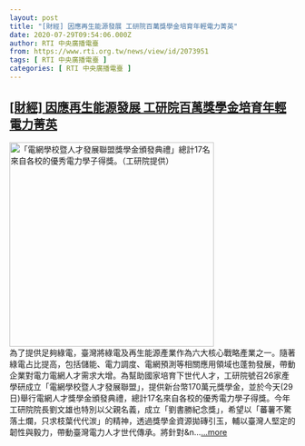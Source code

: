 ```yaml
---
layout: post
title: "[財經] 因應再生能源發展 工研院百萬獎學金培育年輕電力菁英"
date: 2020-07-29T09:54:06.000Z
author: RTI 中央廣播電臺
from: https://www.rti.org.tw/news/view/id/2073951
tags: [ RTI 中央廣播電臺 ]
categories: [ RTI 中央廣播電臺 ]
---
```

<!--1596016446000-->
[[財經] 因應再生能源發展 工研院百萬獎學金培育年輕電力菁英](https://www.rti.org.tw/news/view/id/2073951)
------

<div>
<img src="https://static.rti.org.tw/assets/thumbnails/2020/07/29/4c7be39a93e6b0cbe2073e81177d1fa6.jpg" width="360" alt="「電網學校暨人才發展聯盟獎學金頒發典禮」總計17名來自各校的優秀電力學子得獎。（工研院提供）" title="「電網學校暨人才發展聯盟獎學金頒發典禮」總計17名來自各校的優秀電力學子得獎。（工研院提供）"><br>為了提供足夠綠電，臺灣將綠電及再生能源產業作為六大核心戰略產業之一。隨著綠電占比提高，包括儲能、電力調度、電網預測等相關應用領域也蓬勃發展，帶動企業對電力電網人才需求大增。為幫助國家培育下世代人才，工研院號召26家產學研成立「電網學校暨人才發展聯盟」，提供新台幣170萬元獎學金，並於今天(29日)舉行電網人才獎學金頒發典禮，總計17名來自各校的優秀電力學子得獎。今年工研院院長劉文雄也特別以父親名義，成立「劉書勝紀念獎」，希望以「蕃薯不驚落土爛，只求枝葉代代湠」的精神，透過獎學金資源拋磚引玉，輔以臺灣人堅定的韌性與毅力，帶動臺灣電力人才世代傳承。將針對&n...<a target="_blank" href="https://www.rti.org.tw/news/view/id/2073951">...more</a>
</div>
